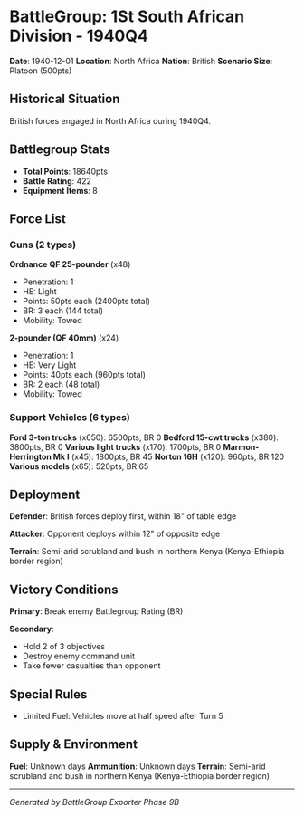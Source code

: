 # BattleGroup: 1St South African Division - 1940Q4

**Date**: 1940-12-01
**Location**: North Africa
**Nation**: British
**Scenario Size**: Platoon (500pts)

## Historical Situation

British forces engaged in North Africa during 1940Q4.

## Battlegroup Stats

- **Total Points**: 18640pts
- **Battle Rating**: 422
- **Equipment Items**: 8

## Force List

### Guns (2 types)

**Ordnance QF 25-pounder** (x48)
- Penetration: 1
- HE: Light
- Points: 50pts each (2400pts total)
- BR: 3 each (144 total)
- Mobility: Towed

**2-pounder (QF 40mm)** (x24)
- Penetration: 1
- HE: Very Light
- Points: 40pts each (960pts total)
- BR: 2 each (48 total)
- Mobility: Towed

### Support Vehicles (6 types)

**Ford 3-ton trucks** (x650): 6500pts, BR 0
**Bedford 15-cwt trucks** (x380): 3800pts, BR 0
**Various light trucks** (x170): 1700pts, BR 0
**Marmon-Herrington Mk I** (x45): 1800pts, BR 45
**Norton 16H** (x120): 960pts, BR 120
**Various models** (x65): 520pts, BR 65

## Deployment

**Defender**: British forces deploy first, within 18" of table edge

**Attacker**: Opponent deploys within 12" of opposite edge

**Terrain**: Semi-arid scrubland and bush in northern Kenya (Kenya-Ethiopia border region)

## Victory Conditions

**Primary**: Break enemy Battlegroup Rating (BR)

**Secondary**:
- Hold 2 of 3 objectives
- Destroy enemy command unit
- Take fewer casualties than opponent

## Special Rules

- Limited Fuel: Vehicles move at half speed after Turn 5

## Supply & Environment

**Fuel**: Unknown days
**Ammunition**: Unknown days
**Terrain**: Semi-arid scrubland and bush in northern Kenya (Kenya-Ethiopia border region)

---

*Generated by BattleGroup Exporter Phase 9B*
